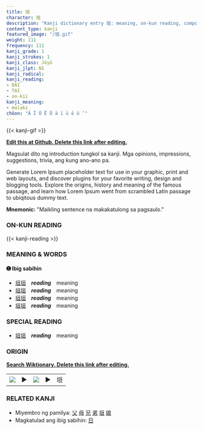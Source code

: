 ```yaml
---
title: 垣
character: 垣
description: "Kanji dictionary entry 垣: meaning, on-kun reading, compounds, origin, related kanji"
content_type: kanji
featured_image: "/垣.gif"
weight: 111
frequency: 111
kanji_grade: 1
kanji_strokes: 1
kanji_class: Jōyō
kanji_jlpt: N1
kanji_radical: 
kanji_reading: 
- DAI
- TAI
- oo-kii
kanji_meaning:
- malaki
chōon: "Ā Ī Ū Ē Ō ā ī ū ē ō ’"
---
```

[//]: # (Don't edit the line below. Kanji animated GIF code is automatically generated.)
{{< kanji-gif >}}

[//]: # (Edit below this line.)

**[Edit this at Github. Delete this link after editing.](https://github.com/tim0g/tim/tree/main/content/kanji/垣/index.md)**

Magsulat dito ng introduction tungkol sa kanji. Mga opinions, impressions, suggestions, trivia, ang kung ano-ano pa.

Generate Lorem Ipsum placeholder text for use in your graphic, print and web layouts, and discover plugins for your favorite writing, design and blogging tools. Explore the origins, history and meaning of the famous passage, and learn how Lorem Ipsum went from scrambled Latin passage to ubiqitous dummy text.
 
**Mnemonic:** "Maikling sentence na makakatulong sa pagsaulo."

### ON-KUN READING

[//]: # (Don't edit the line below. ON-KUN READING code is automatically generated.)
{{< kanji-reading >}}

### MEANING & WORDS

#### ➊ **Ibig sabihin**
  - [垣](../垣)[垣](../垣)　***reading***　meaning
  - [垣](../垣)[垣](../垣)　***reading***　meaning
  - [垣](../垣)[垣](../垣)　***reading***　meaning
  - [垣](../垣)[垣](../垣)　***reading***　meaning

### SPECIAL READING
  - [垣](../垣)[垣](../垣)　***reading***　meaning

### ORIGIN

**[Search Wiktionary. Delete this link after editing.](https://wiktionary.org/wiki/垣)**
<table class="kanji-table"><tr><td>
<img src="60px-垣-bronze.svg.png">
</td><td>▶</td><td>
<img src="60px-垣-oracle.svg.png">
</td><td>▶</td>
<td class="kanji-origin">垣</td>
</tr></table>

### RELATED KANJI
- Miyembro ng pamilya: [父](../父) [母](../母) [兄](../兄) [弟](../弟) [垣](../垣) [娘](../娘)
- Magkatulad ang ibig sabihin: [日](../日)
